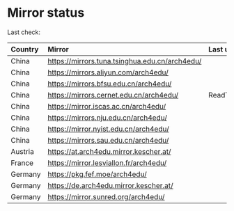 <script src="./time.js"></script>
# Mirror status
Last check: <script type="text/javascript">localize(1747274297.0933187);</script>

|Country|Mirror|Last update|
|:------|:-----|:----------|
|China|https://mirrors.tuna.tsinghua.edu.cn/arch4edu/|<script type="text/javascript">localize(1747248290);</script>|
|China|https://mirrors.aliyun.com/arch4edu/|<script type="text/javascript">localize(1747248290);</script>|
|China|https://mirrors.bfsu.edu.cn/arch4edu/|<script type="text/javascript">localize(1747205228);</script>|
|China|https://mirrors.cernet.edu.cn/arch4edu/|ReadTimeout|
|China|https://mirror.iscas.ac.cn/arch4edu/|<script type="text/javascript">localize(1747248290);</script>|
|China|https://mirrors.nju.edu.cn/arch4edu/|<script type="text/javascript">localize(1747205228);</script>|
|China|https://mirror.nyist.edu.cn/arch4edu/|<script type="text/javascript">localize(1747205228);</script>|
|China|https://mirrors.sau.edu.cn/arch4edu/|<script type="text/javascript">localize(1731653531);</script>|
|Austria|https://at.arch4edu.mirror.kescher.at/|<script type="text/javascript">localize(1747248290);</script>|
|France|https://mirror.lesviallon.fr/arch4edu/|<script type="text/javascript">localize(1747248290);</script>|
|Germany|https://pkg.fef.moe/arch4edu/|<script type="text/javascript">localize(1747248290);</script>|
|Germany|https://de.arch4edu.mirror.kescher.at/|<script type="text/javascript">localize(1747248290);</script>|
|Germany|https://mirror.sunred.org/arch4edu/|<script type="text/javascript">localize(1747248290);</script>|

<script src="./tablefilter/tablefilter.js"></script>
<script src="./table.js"></script>